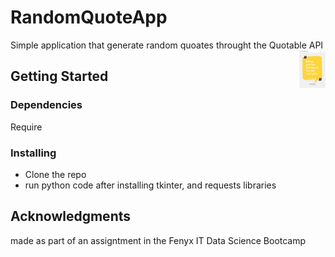 # RandomQuoteApp
Simple application that generate random quoates throught the Quotable API
<a>
    <img src="https://github.com/RamaNahawandi/RandomQuoteApp/blob/main/screenshot%20.jpg?raw=true" alt="screenshot" title="screenshot" align="right" height="60" />
</a>

[comment]: <> (## Description)

[comment]: <> (An in-depth paragraph about your project and overview of use.)

## Getting Started

### Dependencies

 Require 
### Installing

* Clone the repo
* run python code after installing tkinter, and requests libraries
 
## Acknowledgments

made as part of an assigntment in the Fenyx IT Data Science Bootcamp 
